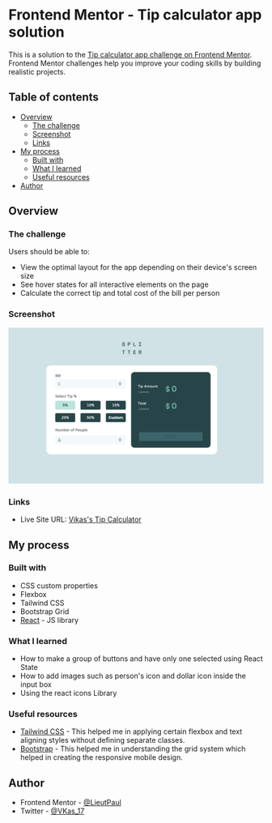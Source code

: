 # Frontend Mentor - Tip calculator app solution

This is a solution to the [Tip calculator app challenge on Frontend Mentor](https://www.frontendmentor.io/challenges/tip-calculator-app-ugJNGbJUX). Frontend Mentor challenges help you improve your coding skills by building realistic projects.

## Table of contents

- [Overview](#overview)
  - [The challenge](#the-challenge)
  - [Screenshot](#screenshot)
  - [Links](#links)
- [My process](#my-process)
  - [Built with](#built-with)
  - [What I learned](#what-i-learned)
  - [Useful resources](#useful-resources)
- [Author](#author)

## Overview

### The challenge

Users should be able to:

- View the optimal layout for the app depending on their device's screen size
- See hover states for all interactive elements on the page
- Calculate the correct tip and total cost of the bill per person

### Screenshot

![](./screenshot.jpg)


### Links

- Live Site URL: [Vikas's Tip Calculator](https://vikas-frontend-mentor.netlify.app/tip-calculator)

## My process

### Built with

- CSS custom properties
- Flexbox
- Tailwind CSS
- Bootstrap Grid
- [React](https://reactjs.org/) - JS library

### What I learned

- How to make a group of buttons and have only one selected using React State
- How to add images such as person's icon and dollar icon inside the input box
- Using the react icons Library

### Useful resources

- [Tailwind CSS](https://tailwindcss.com/) - This helped me in applying certain flexbox and text aligning styles without defining separate classes.
- [Bootstrap](https://getbootstrap.com/docs/5.0/layout/containers/) - This helped me in understanding the grid system which helped in creating the responsive mobile design.

## Author

- Frontend Mentor - [@LieutPaul](https://www.frontendmentor.io/profile/LieutPaul)
- Twitter - [@VKas_17](https://twitter.com/VKas_17)

